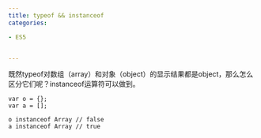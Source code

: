 ```yaml
---
title: typeof && instanceof
categories: 

- ES5


---
```


既然typeof对数组（array）和对象（object）的显示结果都是object，那么怎么区分它们呢？instanceof运算符可以做到。

```
var o = {};
var a = [];

o instanceof Array // false
a instanceof Array // true
```